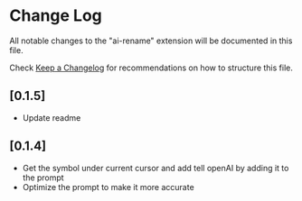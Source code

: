 # Change Log

All notable changes to the "ai-rename" extension will be documented in this file.

Check [Keep a Changelog](http://keepachangelog.com/) for recommendations on how to structure this file.

## [0.1.5]

-   Update readme

## [0.1.4]

-   Get the symbol under current cursor and add tell openAI by adding it to the prompt
-   Optimize the prompt to make it more accurate

